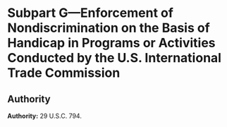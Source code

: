 # Subpart G—Enforcement of Nondiscrimination on the Basis of Handicap in Programs or Activities Conducted by the U.S. International Trade Commission

## Authority

**Authority:** 29 U.S.C. 794.


